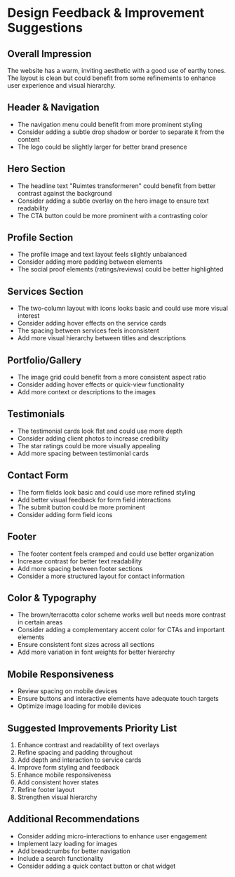 # Design Feedback & Improvement Suggestions

## Overall Impression

The website has a warm, inviting aesthetic with a good use of earthy tones. The layout is clean but could benefit from some refinements to enhance user experience and visual hierarchy.

## Header & Navigation

- The navigation menu could benefit from more prominent styling
- Consider adding a subtle drop shadow or border to separate it from the content
- The logo could be slightly larger for better brand presence

## Hero Section

- The headline text "Ruimtes transformeren" could benefit from better contrast against the background
- Consider adding a subtle overlay on the hero image to ensure text readability
- The CTA button could be more prominent with a contrasting color

## Profile Section

- The profile image and text layout feels slightly unbalanced
- Consider adding more padding between elements
- The social proof elements (ratings/reviews) could be better highlighted

## Services Section

- The two-column layout with icons looks basic and could use more visual interest
- Consider adding hover effects on the service cards
- The spacing between services feels inconsistent
- Add more visual hierarchy between titles and descriptions

## Portfolio/Gallery

- The image grid could benefit from a more consistent aspect ratio
- Consider adding hover effects or quick-view functionality
- Add more context or descriptions to the images

## Testimonials

- The testimonial cards look flat and could use more depth
- Consider adding client photos to increase credibility
- The star ratings could be more visually appealing
- Add more spacing between testimonial cards

## Contact Form

- The form fields look basic and could use more refined styling
- Add better visual feedback for form field interactions
- The submit button could be more prominent
- Consider adding form field icons

## Footer

- The footer content feels cramped and could use better organization
- Increase contrast for better text readability
- Add more spacing between footer sections
- Consider a more structured layout for contact information

## Color & Typography

- The brown/terracotta color scheme works well but needs more contrast in certain areas
- Consider adding a complementary accent color for CTAs and important elements
- Ensure consistent font sizes across all sections
- Add more variation in font weights for better hierarchy

## Mobile Responsiveness

- Review spacing on mobile devices
- Ensure buttons and interactive elements have adequate touch targets
- Optimize image loading for mobile devices

## Suggested Improvements Priority List

1. Enhance contrast and readability of text overlays
2. Refine spacing and padding throughout
3. Add depth and interaction to service cards
4. Improve form styling and feedback
5. Enhance mobile responsiveness
6. Add consistent hover states
7. Refine footer layout
8. Strengthen visual hierarchy

## Additional Recommendations

- Consider adding micro-interactions to enhance user engagement
- Implement lazy loading for images
- Add breadcrumbs for better navigation
- Include a search functionality
- Consider adding a quick contact button or chat widget
